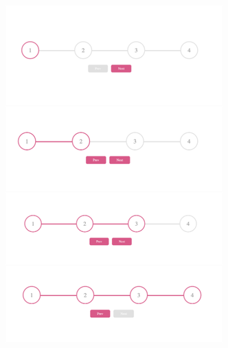 ![Progress Step 1](./img/img1.png "Step1")
![Progress Step 2](./img/img2.png)
![Progress Step 3](./img/img3.png)
![Progress Step 4](./img/img4.png)
